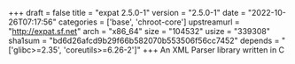 +++
draft = false
title = "expat 2.5.0-1"
version = "2.5.0-1"
date = "2022-10-26T07:17:56"
categories = ['base', 'chroot-core']
upstreamurl = "http://expat.sf.net"
arch = "x86_64"
size = "104532"
usize = "339308"
sha1sum = "bd6d26afcd9b29f66b582070b553506f56cc7452"
depends = "['glibc>=2.35', 'coreutils>=6.26-2']"
+++
An XML Parser library written in C